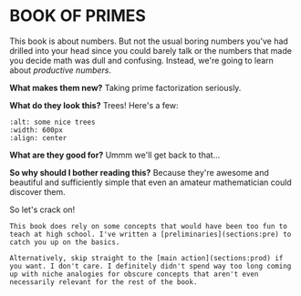 # BOOK OF PRIMES

This book is about numbers. But not the usual boring numbers you've had drilled into your head since you could barely talk or the numbers that made you decide math was dull and confusing. Instead, we're going to learn about *productive numbers*.


**What makes them new?** Taking prime factorization seriously.

**What do they look this?** Trees! Here's a few:


```{image} ../tikz/favs.svg
:alt: some nice trees
:width: 600px
:align: center
```

**What are they good for?** Ummm we'll get back to that...

**So why should I bother reading this?** Because they're awesome and beautiful and sufficiently simple that even an amateur mathematician could discover them.

So let's crack on! 

```{warning}
This book does rely on some concepts that would have been too fun to teach at high school. I've written a [preliminaries](sections:pre) to catch you up on the basics. 

Alternatively, skip straight to the [main action](sections:prod) if you want. I don't care. I definitely didn't spend way too long coming up with niche analogies for obscure concepts that aren't even necessarily relevant for the rest of the book. 
```


